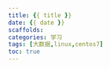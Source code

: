 ```yaml
---
title: {{ title }}
date: {{ date }}
scaffolds:
categories: 学习
tags: [大数据,linux,centos7]
toc: true
---
```

